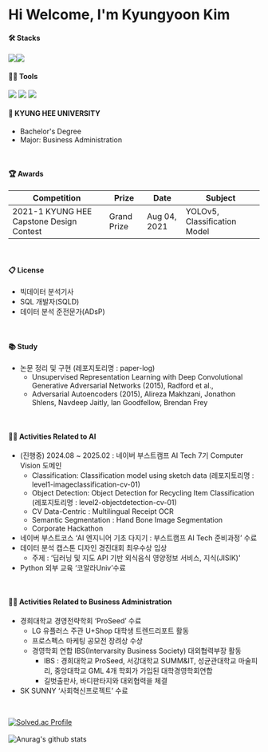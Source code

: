 # Hi Welcome, I'm Kyungyoon Kim

#### 🛠️ Stacks

<img src="https://img.shields.io/badge/Python-3766AB?style=flat-square&logo=Python&logoColor=white"/><img src="https://img.shields.io/badge/PyTorch-EE4C2C?style=flat-square&logo=PyTorch&logoColor=white"/>

#### 💪🏼 Tools 

 <img src="https://img.shields.io/badge/Visual Studio Code-007ACC?style=flat-square&logo=Visual Studio Code&logoColor=white"/> <img src="https://img.shields.io/badge/GitHub-181717?style=flat-square&logo=GitHub&logoColor=white"/> <img src="https://img.shields.io/badge/Anaconda-44A833?style=flat-square&logo=Anaconda&logoColor=white"/>


#### 🏫 KYUNG HEE UNIVERSITY 
- Bachelor's Degree
- Major: Business Administration

<br>

#### 🏆 Awards

|Competition|Prize|Date|Subject|
|------|---|---|-----|
|2021-1 KYUNG HEE Capstone Design Contest|Grand Prize|Aug 04, 2021|YOLOv5, Classification Model|

<br>

#### 📋 License

- 빅데이터 분석기사
- SQL 개발자(SQLD)
- 데이터 분석 준전문가(ADsP)

<br>

#### 📚 Study
- 논문 정리 및 구현 (레포지토리명 : paper-log)
   - Unsupervised Representation Learning with Deep Convolutional Generative Adversarial Networks (2015), Radford et al.,
   - Adversarial Autoencoders (2015), Alireza Makhzani, Jonathon Shlens, Navdeep Jaitly, Ian Goodfellow, Brendan Frey

<br>
 
#### 👩‍💻 Activities Related to AI
- (진행중) 2024.08 ~ 2025.02 : 네이버 부스트캠프 AI Tech 7기 Computer Vision 도메인
   - Classification: Classification model using sketch data (레포지토리명 : level1-imageclassification-cv-01)
   - Object Detection: Object Detection for Recycling Item Classification (레포지토리명 : level2-objectdetection-cv-01)
   - CV Data-Centric : Multilingual Receipt OCR
   - Semantic Segmentation : Hand Bone Image Segmentation
   - Corporate Hackathon
- 네이버 부스트코스 ‘AI 엔지니어 기초 다지기 : 부스트캠프 AI Tech 준비과정’ 수료
- 데이터 분석 캡스톤 디자인 경진대회 최우수상 입상
  - 주제 :  ‘딥러닝 및 지도 API 기반 외식음식 영양정보 서비스, 지식(JISIK)'
- Python 외부 교육 ‘코알라Univ’수료

<br>

#### 👩‍💻 Activities Related to Business Administration
- 경희대학교 경영전략학회 ‘ProSeed’ 수료
  - LG 유플러스 주관 U+Shop 대학생 트렌드리포트 활동
  - 프로스펙스 마케팅 공모전 장려상 수상
  - 경영학회 연합 IBS(Intervarsity Business Society) 대외협력부장 활동
    - IBS : 경희대학교 ProSeed, 서강대학교 SUMM&IT, 성균관대학교 마술피리, 중앙대학교 GML 4개 학회가 가입된 대학경영학회연합
    - 길벗출판사, 바디판타지와 대외협력을 체결
- SK SUNNY ‘사회혁신프로젝트’ 수료

<br>

[![Solved.ac Profile](http://mazassumnida.wtf/api/generate_badge?boj=ruddbs803)](https://solved.ac/ruddbs803)   
<br>
![Anurag's github stats](https://github-readme-stats.vercel.app/api?username=kkyungyoon&show_icons=true&theme=radical)
